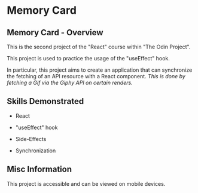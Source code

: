 # Memory Card

## Memory Card - Overview

This is the second project of the "React" course within "The Odin Project".

This project is used to practice the usage of the "useEffect" hook.

In particular, this project aims to create an application that can synchronize the fetching of an API resource with a React component.
*This is done by fetching a Gif via the Giphy API on certain renders.*

## Skills Demonstrated

- React

- "useEffect" hook

- Side-Effects

- Synchronization

## Misc Information

This project is accessible and can be viewed on mobile devices.